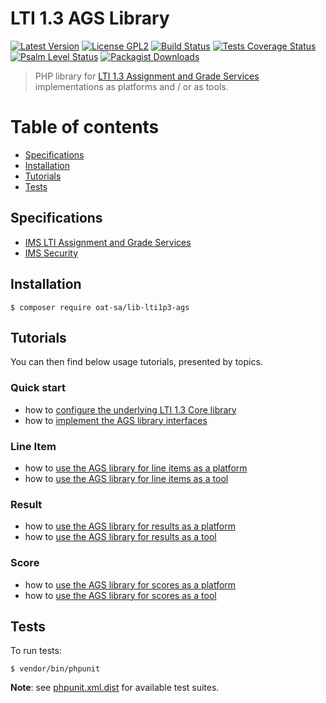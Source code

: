 # LTI 1.3 AGS Library

[![Latest Version](https://img.shields.io/github/tag/oat-sa/lib-lti1p3-ags.svg?style=flat&label=release)](https://github.com/oat-sa/lib-lti1p3-ags/tags)
[![License GPL2](http://img.shields.io/badge/licence-GPL%202.0-blue.svg)](http://www.gnu.org/licenses/gpl-2.0.html)
[![Build Status](https://github.com/oat-sa/lib-lti1p3-ags/actions/workflows/build.yaml/badge.svg?branch=master)](https://github.com/oat-sa/lib-lti1p3-ags/actions)
[![Tests Coverage Status](https://coveralls.io/repos/github/oat-sa/lib-lti1p3-ags/badge.svg?branch=master)](https://coveralls.io/github/oat-sa/lib-lti1p3-ags?branch=master)
[![Psalm Level Status](https://shepherd.dev/github/oat-sa/lib-lti1p3-ags/level.svg)](https://shepherd.dev/github/oat-sa/lib-lti1p3-ags)
[![Packagist Downloads](http://img.shields.io/packagist/dt/oat-sa/lib-lti1p3-ags.svg)](https://packagist.org/packages/oat-sa/lib-lti1p3-ags)


> PHP library for [LTI 1.3 Assignment and Grade Services](https://www.imsglobal.org/spec/lti-ags/v2p0) implementations as platforms and / or as tools.

# Table of contents

- [Specifications](#specifications)
- [Installation](#installation)
- [Tutorials](#tutorials)
- [Tests](#tests)

## Specifications

- [IMS LTI Assignment and Grade Services](https://www.imsglobal.org/spec/lti-ags/v2p0)
- [IMS Security](https://www.imsglobal.org/spec/security/v1p0)

## Installation

```console
$ composer require oat-sa/lib-lti1p3-ags
```

## Tutorials

You can then find below usage tutorials, presented by topics.

### Quick start

- how to [configure the underlying LTI 1.3 Core library](https://github.com/oat-sa/lib-lti1p3-core#quick-start)
- how to [implement the AGS library interfaces](doc/quickstart/interfaces.md)

### Line Item

- how to [use the AGS library for line items as a platform](doc/lineitem/platform.md)
- how to [use the AGS library for line items as a tool](doc/lineitem/tool.md)

### Result

- how to [use the AGS library for results as a platform](doc/result/platform.md)
- how to [use the AGS library for results as a tool](doc/result/tool.md)

### Score

- how to [use the AGS library for scores as a platform](doc/score/platform.md)
- how to [use the AGS library for scores as a tool](doc/score/tool.md)

## Tests

To run tests:

```console
$ vendor/bin/phpunit
```
**Note**: see [phpunit.xml.dist](phpunit.xml.dist) for available test suites.
